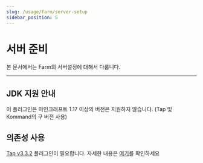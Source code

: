 ```yaml
---
slug: /usage/farm/server-setup
sidebar_position: 5
---
```


# 서버 준비

본 문서에서는 Farm의 서버설정에 대해서 다룹니다.

---

## JDK 지원 안내
이 플러그인은 마인크래프트 1.17 이상의 버전은 지원하지 않습니다. (Tap 및 Kommand의 구 버전 사용)


## 의존성 사용
[Tap v3.3.2](https://github.com/monun/tap/releases/tag/3.3.2) 플러그인이 필요합니다. 자세한 내용은 [여기](../Old-Plugin-Setup.md)를 확인하세요